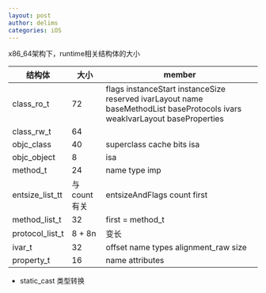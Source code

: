 ```yaml
---
layout: post
author: delims
categories: iOS
---
```



x86_64架构下，runtime相关结构体的大小

| 结构体 | 大小 | member |
| ---- | ---- | ---- | 
| class_ro_t | 72 |  flags instanceStart instanceSize reserved ivarLayout name baseMethodList baseProtocols ivars weakIvarLayout baseProperties |
| class_rw_t | 64 |
| objc_class | 40 | superclass cache bits isa | 
| objc_object | 8 | isa |
| method_t | 24 | name type imp |
| entsize\_list\_tt | 与count有关 | entsizeAndFlags count first |
| method_list_t | 32 | first = method_t |
| protocol_list_t | 8 + 8n | 变长 |
| ivar_t | 32 | offset name types alignment_raw size |
| property_t | 16 | name attributes |



- static_cast 类型转换


